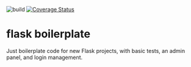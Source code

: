 ![build](https://github.com/elhusseiniali/flask-boilerplate/workflows/build/badge.svg)
[![Coverage Status](https://coveralls.io/repos/github/elhusseiniali/flask-boilerplate/badge.svg?branch=master)](https://coveralls.io/github/elhusseiniali/flask-boilerplate?branch=master)
# flask boilerplate
Just boilerplate code for new Flask projects, with basic tests, an admin panel, and login management.
